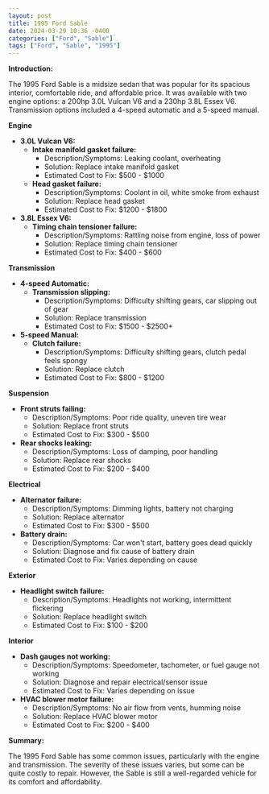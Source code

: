 ```yaml
---
layout: post
title: 1995 Ford Sable
date: 2024-03-29 10:36 -0400
categories: ["Ford", "Sable"]
tags: ["Ford", "Sable", "1995"]
---
```

**Introduction:**

The 1995 Ford Sable is a midsize sedan that was popular for its spacious interior, comfortable ride, and affordable price. It was available with two engine options: a 200hp 3.0L Vulcan V6 and a 230hp 3.8L Essex V6. Transmission options included a 4-speed automatic and a 5-speed manual.

**Engine**

* **3.0L Vulcan V6:**
    * **Intake manifold gasket failure:**
        * Description/Symptoms: Leaking coolant, overheating
        * Solution: Replace intake manifold gasket
        * Estimated Cost to Fix: $500 - $1000
    * **Head gasket failure:**
        * Description/Symptoms: Coolant in oil, white smoke from exhaust
        * Solution: Replace head gasket
        * Estimated Cost to Fix: $1200 - $1800
* **3.8L Essex V6:**
    * **Timing chain tensioner failure:**
        * Description/Symptoms: Rattling noise from engine, loss of power
        * Solution: Replace timing chain tensioner
        * Estimated Cost to Fix: $400 - $600

**Transmission**

* **4-speed Automatic:**
    * **Transmission slipping:**
        * Description/Symptoms: Difficulty shifting gears, car slipping out of gear
        * Solution: Replace transmission
        * Estimated Cost to Fix: $1500 - $2500+
* **5-speed Manual:**
    * **Clutch failure:**
        * Description/Symptoms: Difficulty shifting gears, clutch pedal feels spongy
        * Solution: Replace clutch
        * Estimated Cost to Fix: $800 - $1200

**Suspension**

* **Front struts failing:**
    * Description/Symptoms: Poor ride quality, uneven tire wear
    * Solution: Replace front struts
    * Estimated Cost to Fix: $300 - $500
* **Rear shocks leaking:**
    * Description/Symptoms: Loss of damping, poor handling
    * Solution: Replace rear shocks
    * Estimated Cost to Fix: $200 - $400

**Electrical**

* **Alternator failure:**
    * Description/Symptoms: Dimming lights, battery not charging
    * Solution: Replace alternator
    * Estimated Cost to Fix: $300 - $500
* **Battery drain:**
    * Description/Symptoms: Car won't start, battery goes dead quickly
    * Solution: Diagnose and fix cause of battery drain
    * Estimated Cost to Fix: Varies depending on cause

**Exterior**

* **Headlight switch failure:**
    * Description/Symptoms: Headlights not working, intermittent flickering
    * Solution: Replace headlight switch
    * Estimated Cost to Fix: $100 - $200

**Interior**

* **Dash gauges not working:**
    * Description/Symptoms: Speedometer, tachometer, or fuel gauge not working
    * Solution: Diagnose and repair electrical/sensor issue
    * Estimated Cost to Fix: Varies depending on issue
* **HVAC blower motor failure:**
    * Description/Symptoms: No air flow from vents, humming noise
    * Solution: Replace HVAC blower motor
    * Estimated Cost to Fix: $200 - $400

**Summary:**

The 1995 Ford Sable has some common issues, particularly with the engine and transmission. The severity of these issues varies, but some can be quite costly to repair. However, the Sable is still a well-regarded vehicle for its comfort and affordability.
